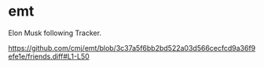 # emt
Elon Musk following Tracker.

https://github.com/cmj/emt/blob/3c37a5f6bb2bd522a03d566cecfcd9a36f9efe1e/friends.diff#L1-L50
